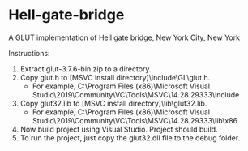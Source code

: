 # Hell-gate-bridge
A GLUT implementation of Hell gate bridge, New York City, New York

Instructions:
1. Extract glut-3.7.6-bin.zip to a directory.
2. Copy glut.h to [MSVC install directory]\include\GL\glut.h.
	- For example, C:\Program Files (x86)\Microsoft Visual Studio\2019\Community\VC\Tools\MSVC\14.28.29333\include
3. Copy glut32.lib to [MSVC install directory]\lib\glut32.lib.
	- For example, C:\Program Files (x86)\Microsoft Visual Studio\2019\Community\VC\Tools\MSVC\14.28.29333\lib\x86
4. Now build project using Visual Studio. Project should build.
5. To run the project, just copy the glut32.dll file to the debug folder.

